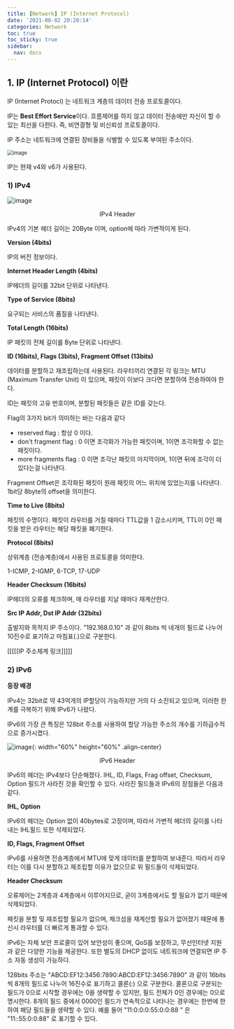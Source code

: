 ```yaml
---
title: [Network] IP (Internet Protocol)
date: '2021-08-02 20:20:14'
categories: Network
toc: true
toc_sticky: true
sidebar:
  nav: docs
---
```


## 1. IP (Internet Protocol) 이란

IP (Internet Protocl) 는 네트워크 계층의 데이터 전송 프로토콜이다.

IP는 **Best Effort Service**이다. 흐름제어를 하지 않고 데이터 전송에만 자신이 할 수 있는 최선을 다한다. 즉, 비연결형 및 비신뢰성 프로토콜이다.



IP 주소는 네트워크에 연결된 장비들을 식별할 수 있도록 부여된 주소이다. 

<img src="https://user-images.githubusercontent.com/60495897/127731938-a8d050c3-9900-4dbf-9efa-8a9f0b29c9e0.png" alt="image" style="zoom:80%;" />

IP는 현재 v4와 v6가 사용된다. 

### 1) IPv4

![image](https://user-images.githubusercontent.com/60495897/127770910-1b95bea6-99e5-4b95-b156-f5bfd836f4ac.png)

<center>IPv4 Header</center>

IPv4의 기본 헤더 길이는 20Byte 이며, option에 따라 가변적이게 된다.

**Version (4bits)**

IP의 버전 정보이다.



**Internet Header Length (4bits)**

IP헤더의 길이를 32bit 단위로 나타낸다.



**Type of Service (8bits)** 

요구되는 서비스의 품질을 나타낸다.



**Total Length (16bits)**

IP 패킷의 전체 길이를 Byte 단위로 나타낸다.



**ID (16bits), Flags (3bits), Fragment Offset (13bits)**

데이터를 분할하고 재조립하는데 사용된다. 라우터끼리 연결된 각 링크는 MTU (Maximum Transfer Unit) 이 있으며, 패킷이 이보다 크다면 분할하여 전송하여야 한다. 

ID는 패킷의 고유 번호이며, 분할된 패킷들은 같은 ID를 갖는다. 

Flag의 3가지 bit가 의미하는 바는 다음과 같다

- reserved flag : 항상 0 이다.
- don't fragment flag : 0 이면 조각화가 가능한 패킷이며, 1이면 조각화할 수 없는 패킷이다.
- more fragments flag : 0 이면 조각난 패킷의 마지막이며, 1이면 뒤에 조각이 더 있다는걸 나타낸다.

Fragment Offset은 조각화된 패킷이 원래 패킷의 어느 위치에 있었는지를 나타낸다. 1bit당 8byte의 offset을 의미한다.



**Time to Live (8bits)** 

패킷의 수명이다. 패킷이 라우터를 거칠 때마다 TTL값을 1 감소시키며, TTL이 0인 패킷을 받은 라우터는 해당 패킷을 폐기한다.



**Protocol (8bits)**

상위계층 (전송계층)에서 사용된 프로토콜을 의미한다.

1-ICMP, 2-IGMP, 6-TCP, 17-UDP



**Header Checksum (16bits)**

IP헤더의 오류를 체크하며, 매 라우터를 지날 때마다 재계산한다.



**Src IP Addr, Dst IP Addr (32bits)**

출발지와 목적지 IP 주소이다. "192.168.0.10" 과 같이 8bits 씩 네개의 필드로 나누어 10진수로 표기하고 마침표(.)으로 구분한다. 

[[[[[IP 주소체계 링크]]]]]



### 2) IPv6

**등장 배경**

IPv4는 32bit로 약 43억개의 IP할당이 가능하지만 거의 다 소진되고 있으며, 이러한 한계를 극복하기 위해 IPv6가 나왔다.

IPv6의 가장 큰 특징은 128bit 주소를 사용하여 할당 가능한 주소의 개수를 기하급수적으로 증가시켰다.  



![image](https://user-images.githubusercontent.com/60495897/127773340-e1f75580-75e2-4196-8a8a-241866e4251b.png){: width="60%" height="60%" .align-center}

<center>IPv6 Header</center>

IPv6의 헤더는 IPv4보다 단순해졌다. IHL, ID, Flags, Frag offset, Checksum, Option 필드가 사라진 것을 확인할 수 있다. 사라진 필드들과 IPv6의 장점들은 다음과 같다.

**IHL, Option**

IPv6의 헤더는 Option 없이 40bytes로 고정이며, 따라서 가변적 헤더의 길이를 나타내는 IHL필드 또한 삭제되었다.

**ID, Flags, Fragment Offset**

IPv6를 사용하면 전송계층에서 MTU에 맞게 데이터를 분할하여 보내준다. 따라서 라우터는 이를 다시 분할하고 재조립할 이유가 없으므로 위 필드들이 삭제되었다. 

**Header Checksum**

오류제어는 2계층과 4계층에서 이루어지므로, 굳이 3계층에서도 할 필요가 없기 때문에 삭제되었다.

패킷을 분할 및 재조립할 필요가 없으며, 체크섬을 재계산할 필요가 없어졌기 때문에 통신시 라우터를 더 빠르게 통과할 수 있다.



IPv6는 자체 보안 프로콜이 있어 보안성이 좋으며, QoS를 보장하고, 무선인터넷 지원과 같은 다양한 기능을 제공한다. 또한 별도의 DHCP 없이도 네트워크에 연결되면 IP 주소 자동 생성이 가능하다. 



128bits 주소는 "ABCD:EF12:3456:7890:ABCD:EF12:3456:7890" 과 같이  16bits 씩 8개의 필드로 나누어 16진수로 표기하고 콜론(:) 으로 구분한다. 콜론으로 구분되는 필드가 0으로 시작할 경우에는 0을 생략할 수 있지만, 필드 전체가 0인 경우에는 0으로 명시한다. 8개의 필드 중에서 0000인 필드가 연속적으로 나타나는 경우에는 한번에 한하여 해당 필드들을 생략할 수 있다. 예를 들어 "11:0:0:0:55:0:0:88 " 은 "11::55:0:0:88" 로 표기할 수 있다.
